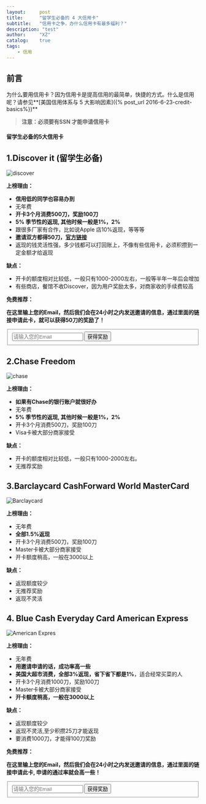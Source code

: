 ```yaml
---
layout:     post
title:      "留学生必备的 4 大信用卡"
subtitle:   "信用卡之争，办什么信用卡有最多福利？"
description: "test"
author:     "XZ"
catalog:    true
tags:
    - 信用
---
```

## 前言

为什么要用信用卡？因为信用卡是提高信用的最简单，快捷的方式。什么是信用呢？请参见**[美国信用体系与 5 大影响因素]({% post_url 2016-6-23-credit-basics%})**

>**注意：必须要有SSN 才能申请信用卡** 

#### 留学生必备的5大信用卡

## 1.Discover it (留学生必备)

![discover](http://www.thesimpledollar.com/wp-content/uploads/2015/07/discover-it-card-art.png)

**上榜理由：**

* **信用低的同学也容易办到**
* 无年费
* **开卡3个月消费500刀，奖励100刀**
* **5% 季节性的返现, 其他时候一般是1%，2%**
* 跟很多厂家有合作，比如说Apple 店10%返现，等等等
* **邀请双方都得50刀，[官方链接](https://www.discover.com/credit-cards/exclusives/sharediscover/)**
* 返现的钱灵活性强，多少钱都可以打回账上，不像有些信用卡，必须积攒到一定金额才给返现

**缺点：**

* 开卡的额度相对比较低，一般只有1000-2000左右，一般等半年一年后会增加
* 有些商店，餐馆不收Discover，因为用户奖励太多，对商家收的手续费较高

**免费推荐：**

**在这里输上您的Email，然后我们会在24小时之内发送邀请的信息，通过里面的链接申请此卡，就可以获得50刀的奖励了！**
<form action="https://formspree.io/robinzhang8803@gmail.com"
      method="POST">
<fieldset class="form-group">
    <input class="form-control" type="email" name="_replyto" placeholder="请输入您的Email">
     <input type="text" name="Card" value="Discover" style="display:none" />
    <input type="hidden" name="_format" value="plain" />
    <button type="submit" class="btn btn-primary pull-right">获得奖励</button>
</fieldset>
</form>

## 2.Chase Freedom

![chase](http://static.slickdealscdn.com/attachment/2/8/0/2/7/9/682818.attach)

**上榜理由：**

* **如果有Chase的银行账户就很好办**
* 无年费
* **5% 季节性的返现, 其他时候一般是1%，2%**
* 开卡3个月消费500刀，奖励100刀
* Visa卡被大部分商家接受

**缺点：**

* 开卡的额度相对比较低，一般只有1000-2000左右。
* 无推荐奖励

## 3.Barclaycard CashForward World MasterCard

![Barclaycard](http://www.multivu.com/assets/7224751/photos/7224751-anb-arrival-wmc-nofee-md.jpg?1400037759)

**上榜理由：**

* 无年费
* **全部1.5%返现**
* 开卡3个月消费500刀，奖励100刀
* Master卡被大部分商家接受
* 开卡额度稍高，一般在3000以上

**缺点：**

* 返现额度较少
* 无推荐奖励
* 返现不灵活

## 4. Blue Cash Everyday Card American Express

![American Expres](http://2spaxp304su575mws415dydz.wpengine.netdna-cdn.com/wp-content/uploads/2013/08/American-Express-Blue-Cash-Everyday.png)

**上榜理由：**

* 无年费
* **用邀请申请的话，成功率高一些**
* **美国大超市消费，全部3%返现，省下省下都是1%**，适合经常买菜的人
* 开卡3个月消费1000刀，奖励100刀
* Master卡被大部分商家接受
* **开卡额度稍高，一般在3000以上**

**缺点：**

* 返现额度较少
* 返现不灵活,至少积攒25刀才能返现
* 要消费1000刀，才能得100刀奖励

**免费推荐：**

**在这里输上您的Email，然后我们会在24小时之内发送邀请的信息，通过里面的链接申请此卡, 申请的通过率就会高一些！**
<form action="https://formspree.io/robinzhang8803@gmail.com"
      method="POST">
<fieldset class="form-group">
    <input class="form-control" type="email" name="_replyto" placeholder="请输入您的Email">
    <input type="text" name="Card" value="Amex" style="display:none" />
    <input type="hidden" name="_format" value="plain" />
    <button type="submit" class="btn btn-primary pull-right">获得奖励</button>
</fieldset>
</form>



